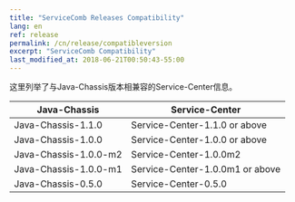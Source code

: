 ```yaml
---
title: "ServiceComb Releases Compatibility"
lang: en
ref: release
permalink: /cn/release/compatibleversion
excerpt: "ServiceComb Compatibility"
last_modified_at: 2018-06-21T00:50:43-55:00
---
```


这里列举了与Java-Chassis版本相兼容的Service-Center信息。

| Java-Chassis           |         Service-Center            |
| ---------------------- | --------------------------------- |
| Java-Chassis-1.1.0     |  Service-Center-1.1.0 or above    |
| Java-Chassis-1.0.0     |  Service-Center-1.0.0 or above    |
| Java-Chassis-1.0.0-m2  |  Service-Center-1.0.0m2           |
| Java-Chassis-1.0.0-m1  |  Service-Center-1.0.0m1 or above  |
| Java-Chassis-0.5.0     |  Service-Center-0.5.0             |
